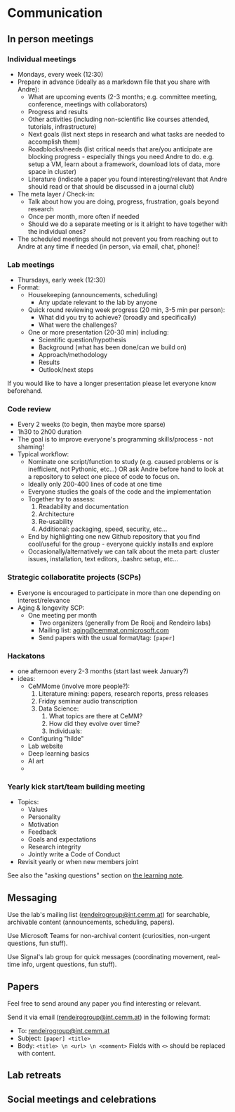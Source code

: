 # Communication

## In person meetings

### Individual meetings
 - Mondays, every week (12:30)
 - Prepare in advance (ideally as a markdown file that you share with Andre):
	 - What are upcoming events (2-3 months; e.g. committee meeting, conference, meetings with collaborators)
	 - Progress and results
	 - Other activities (including non-scientific like courses attended, tutorials, infrastructure)
	 - Next goals (list next steps in research and what tasks are needed to accomplish them)
	 - Roadblocks/needs (list critical needs that are/you anticipate are blocking progress - especially things you need Andre to do. e.g. setup a VM, learn about a framework, download lots of data, more space in cluster)
	 - Literature (indicate a paper you found interesting/relevant that Andre should read or that should be discussed in a journal club)
 - The meta layer / Check-in:
	 - Talk about how you are doing, progress, frustration, goals beyond research
	 - Once per month, more often if needed
	 - Should we do a separate meeting or is it alright to have together with the individual ones?
 - The scheduled meetings should not prevent you from reaching out to Andre at any time if needed (in person, via email, chat, phone)!

### Lab meetings
- Thursdays, early week (12:30)
- Format:
  - Housekeeping (announcements, scheduling)
    - Any update relevant to the lab by anyone
  - Quick round reviewing week progress (20 min, 3-5 min per person):
    - What did you try to achieve? (broadly and specifically)
    - What were the challenges?
  - One or more presentation (20-30 min) including:
    - Scientific question/hypothesis
    - Background (what has been done/can we build on)
    - Approach/methodology
    - Results
    - Outlook/next steps

If you would like to have a longer presentation please let everyone know beforehand.

### Code review
- Every 2 weeks (to begin, then maybe more sparse)
- 1h30 to 2h00 duration
- The goal is to improve everyone's programming skills/process - not shaming!
- Typical workflow:
	- Nominate one script/function to study (e.g. caused problems or is inefficient, not Pythonic, etc...) OR ask Andre before hand to look at a repository to select one piece of code to focus on.
	- Ideally only 200-400 lines of code at one time
	- Everyone studies the goals of the code and the implementation
	- Together try to assess:
		1. Readability and documentation
		2. Architecture
		3. Re-usability
		4. Additional: packaging, speed, security, etc...
	 - End by highlighting one new Github repository that you find cool/useful for the group - everyone quickly installs and explore
	 - Occasionally/alternatively we can talk about the meta part: cluster issues, installation, text editors, .bashrc setup, etc...

### Strategic collaboratite projects (SCPs)
- Everyone is encouraged to participate in more than one depending on interest/relevance
- Aging & longevity SCP:
  - One meeting per month
	- Two organizers (generally from De Rooij and Rendeiro labs)
	- Mailing list: aging@cemmat.onmicrosoft.com
	- Send papers with the usual format/tag: `[paper]`

### Hackatons
- one afternoon every 2-3 months (start last week January?)
- ideas:
	- CeMMome (involve more people?):
		1. Literature mining: papers, research reports, press releases
		2. Friday seminar audio transcription
		3. Data Science:
			1. What topics are there at CeMM?
			2. How did they evolve over time?
			3. Individuals:
	 - Configuring "hilde"
	 - Lab website
	 - Deep learning basics
	 - AI art
	 - 

### Yearly kick start/team building meeting
- Topics:
	- Values
	- Personality
	- Motivation
	- Feedback
	- Goals and expectations
	- Research integrity
	- Jointly write a Code of Conduct
- Revisit yearly or when new members joint

See also the "asking questions" section on [the learning note](learning.md).

## Messaging

Use the lab's mailing list (rendeirogroup@int.cemm.at) for searchable, archivable content (announcements, scheduling, papers).

Use Microsoft Teams for non-archival content (curiosities, non-urgent questions, fun stuff).

Use Signal's lab group for quick messages (coordinating movement, real-time info, urgent questions, fun stuff).

## Papers

Feel free to send around any paper you find interesting or relevant.

Send it via email ([rendeirogroup@int.cemm.at](mailto:rendeirogroup@int.cemm.at)) in the following format:
 - To: [rendeirogroup@int.cemm.at](mailto:rendeirogroup@int.cemm.at)
 - Subject: `[paper] <title>`
 - Body:
    `<title> \n <url> \n <comment>`
Fields with `<>` should be replaced with content.
      
## Lab retreats

## Social meetings and celebrations
